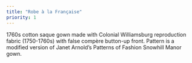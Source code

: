 ```yaml
---
title: "Robe à la Française"
priority: 1
---
```


1760s cotton saque gown made with Colonial Williamsburg reproduction fabric (1750-1760s) with false compère button-up front. Pattern is a modified version of Janet Arnold’s Patterns of Fashion Snowhill Manor gown.